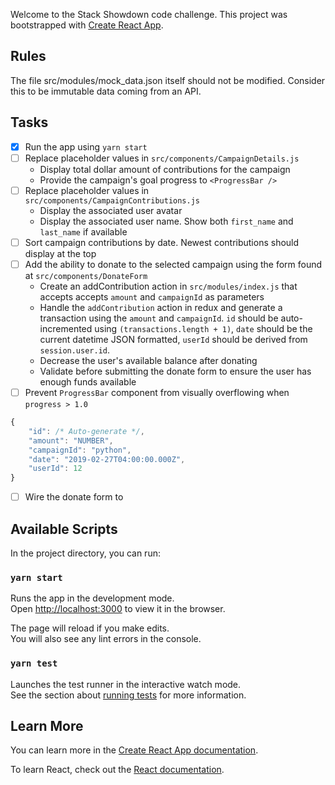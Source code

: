 Welcome to the Stack Showdown code challenge. This project was bootstrapped with [Create React App](https://github.com/facebook/create-react-app).

## Rules

The file src/modules/mock_data.json itself should not be modified. Consider this to be immutable data coming from an API.

## Tasks

- [x] Run the app using `yarn start`
- [ ] Replace placeholder values in `src/components/CampaignDetails.js`
	- Display total dollar amount of contributions for the campaign
	- Provide the campaign's goal progress to `<ProgressBar />`
- [ ] Replace placeholder values in `src/components/CampaignContributions.js`
	- Display the associated user avatar
	- Display the associated user name. Show both `first_name` and `last_name` if available
- [ ] Sort campaign contributions by date. Newest contributions should display at the top
- [ ] Add the ability to donate to the selected campaign using the form found at `src/components/DonateForm`
	- Create an addContribution action in `src/modules/index.js` that accepts accepts `amount` and `campaignId` as parameters
	- Handle the `addContribution` action in redux and generate a transaction using the `amount` and `campaignId`. `id` should be auto-incremented using `(transactions.length + 1)`, `date` should be the current datetime JSON formatted, `userId` should be derived from `session.user.id`.
	- Decrease the user's available balance after donating
	- Validate before submitting the donate form to ensure the user has enough funds available
- [ ] Prevent `ProgressBar` component from visually overflowing when `progress > 1.0`

```js
{
    "id": /* Auto-generate */,
    "amount": "NUMBER",
    "campaignId": "python",
    "date": "2019-02-27T04:00:00.000Z",
    "userId": 12
}
```
- [ ] Wire the donate form to 

## Available Scripts

In the project directory, you can run:

### `yarn start`

Runs the app in the development mode.<br />
Open [http://localhost:3000](http://localhost:3000) to view it in the browser.

The page will reload if you make edits.<br />
You will also see any lint errors in the console.

### `yarn test`

Launches the test runner in the interactive watch mode.<br />
See the section about [running tests](https://facebook.github.io/create-react-app/docs/running-tests) for more information.

## Learn More

You can learn more in the [Create React App documentation](https://facebook.github.io/create-react-app/docs/getting-started).

To learn React, check out the [React documentation](https://reactjs.org/).
